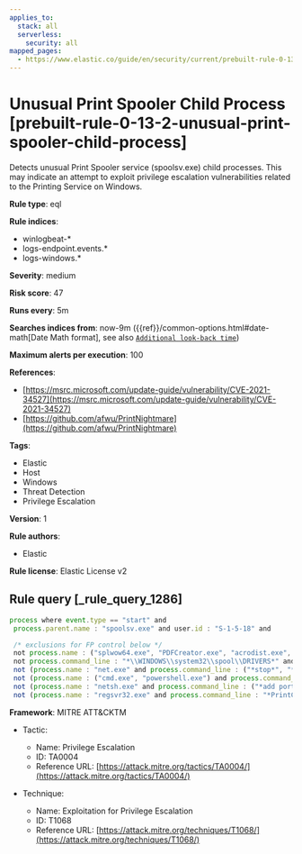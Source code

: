 ```yaml
---
applies_to:
  stack: all
  serverless:
    security: all
mapped_pages:
  - https://www.elastic.co/guide/en/security/current/prebuilt-rule-0-13-2-unusual-print-spooler-child-process.html
---
```


# Unusual Print Spooler Child Process [prebuilt-rule-0-13-2-unusual-print-spooler-child-process]

Detects unusual Print Spooler service (spoolsv.exe) child processes. This may indicate an attempt to exploit privilege escalation vulnerabilities related to the Printing Service on Windows.

**Rule type**: eql

**Rule indices**:

* winlogbeat-*
* logs-endpoint.events.*
* logs-windows.*

**Severity**: medium

**Risk score**: 47

**Runs every**: 5m

**Searches indices from**: now-9m ({{ref}}/common-options.html#date-math[Date Math format], see also [`Additional look-back time`](docs-content://solutions/security/detect-and-alert/create-detection-rule.md#rule-schedule))

**Maximum alerts per execution**: 100

**References**:

* [https://msrc.microsoft.com/update-guide/vulnerability/CVE-2021-34527](https://msrc.microsoft.com/update-guide/vulnerability/CVE-2021-34527)
* [https://github.com/afwu/PrintNightmare](https://github.com/afwu/PrintNightmare)

**Tags**:

* Elastic
* Host
* Windows
* Threat Detection
* Privilege Escalation

**Version**: 1

**Rule authors**:

* Elastic

**Rule license**: Elastic License v2

## Rule query [_rule_query_1286]

```js
process where event.type == "start" and
 process.parent.name : "spoolsv.exe" and user.id : "S-1-5-18" and

 /* exclusions for FP control below */
 not process.name : ("splwow64.exe", "PDFCreator.exe", "acrodist.exe", "spoolsv.exe", "msiexec.exe", "route.exe", "WerFault.exe") and
 not process.command_line : "*\\WINDOWS\\system32\\spool\\DRIVERS*" and
 not (process.name : "net.exe" and process.command_line : ("*stop*", "*start*")) and
 not (process.name : ("cmd.exe", "powershell.exe") and process.command_line : ("*.spl*", "*program files*", "*route add*")) and
 not (process.name : "netsh.exe" and process.command_line : ("*add portopening*", "*rule name*")) and
 not (process.name : "regsvr32.exe" and process.command_line : "*PrintConfig.dll*")
```

**Framework**: MITRE ATT&CKTM

* Tactic:

    * Name: Privilege Escalation
    * ID: TA0004
    * Reference URL: [https://attack.mitre.org/tactics/TA0004/](https://attack.mitre.org/tactics/TA0004/)

* Technique:

    * Name: Exploitation for Privilege Escalation
    * ID: T1068
    * Reference URL: [https://attack.mitre.org/techniques/T1068/](https://attack.mitre.org/techniques/T1068/)



